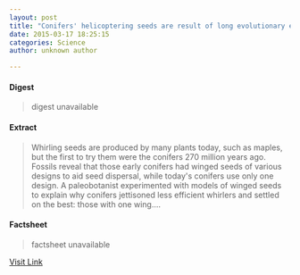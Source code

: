 ```yaml
---
layout: post
title: "Conifers' helicoptering seeds are result of long evolutionary experiment"
date: 2015-03-17 18:25:15
categories: Science
author: unknown author

---
```



#### Digest
>digest unavailable

#### Extract
>Whirling seeds are produced by many plants today, such as maples, but the first to try them were the conifers 270 million years ago. Fossils reveal that those early conifers had winged seeds of various designs to aid seed dispersal, while today's conifers use only one design. A paleobotanist experimented with models of winged seeds to explain why conifers jettisoned less efficient whirlers and settled on the best: those with one wing....

#### Factsheet
>factsheet unavailable

[Visit Link](http://feeds.sciencedaily.com/~r/sciencedaily/~3/mZy2_ViulAc/150317142515.htm)


